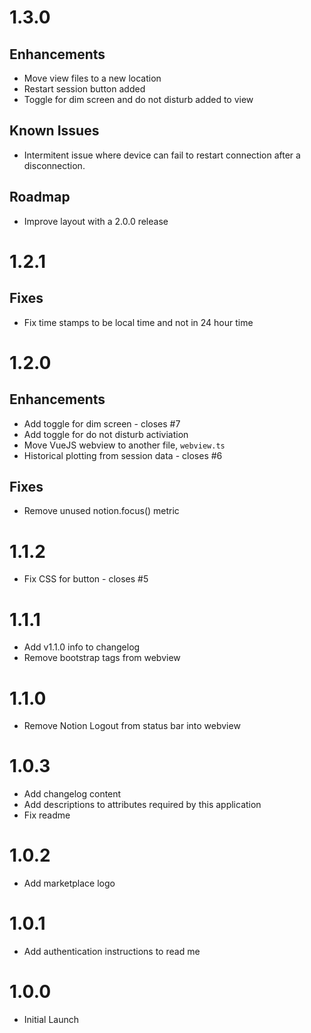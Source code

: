 # 1.3.0

## Enhancements

- Move view files to a new location 
- Restart session button added
- Toggle for dim screen and do not disturb added to view

## Known Issues

- Intermitent issue where device can fail to restart connection after a disconnection.

## Roadmap

- Improve layout with a 2.0.0 release

# 1.2.1

## Fixes

- Fix time stamps to be local time and not in 24 hour time

# 1.2.0

## Enhancements

- Add toggle for dim screen - closes #7
- Add toggle for do not disturb activiation
- Move VueJS webview to another file, `webview.ts`
- Historical plotting from session data - closes #6

## Fixes

- Remove unused notion.focus() metric

# 1.1.2

- Fix CSS for button - closes #5

# 1.1.1

- Add v1.1.0 info to changelog
- Remove bootstrap tags from webview

# 1.1.0

- Remove Notion Logout from status bar into webview

# 1.0.3

- Add changelog content
- Add descriptions to attributes required by this application
- Fix readme

# 1.0.2

- Add marketplace logo

# 1.0.1

- Add authentication instructions to read me

# 1.0.0

- Initial Launch
